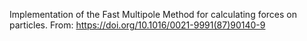 Implementation of the Fast Multipole Method for calculating forces on particles.
From: https://doi.org/10.1016/0021-9991(87)90140-9
